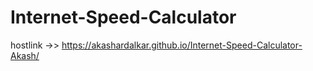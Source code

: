 # Internet-Speed-Calculator
hostlink ->> https://akashardalkar.github.io/Internet-Speed-Calculator-Akash/
